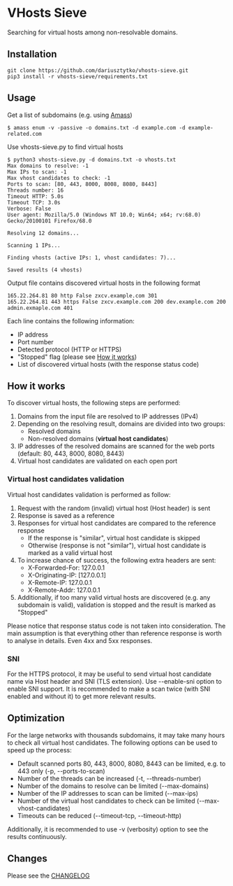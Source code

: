 # VHosts Sieve
Searching for virtual hosts among non-resolvable domains.

## Installation
```
git clone https://github.com/dariusztytko/vhosts-sieve.git
pip3 install -r vhosts-sieve/requirements.txt
```

## Usage
Get a list of subdomains (e.g. using [Amass](https://github.com/OWASP/Amass))
```
$ amass enum -v -passive -o domains.txt -d example.com -d example-related.com
```
Use vhosts-sieve.py to find virtual hosts
```
$ python3 vhosts-sieve.py -d domains.txt -o vhosts.txt
Max domains to resolve: -1
Max IPs to scan: -1
Max vhost candidates to check: -1
Ports to scan: [80, 443, 8000, 8008, 8080, 8443]
Threads number: 16
Timeout HTTP: 5.0s
Timeout TCP: 3.0s
Verbose: False
User agent: Mozilla/5.0 (Windows NT 10.0; Win64; x64; rv:68.0) Gecko/20100101 Firefox/68.0

Resolving 12 domains...

Scanning 1 IPs...

Finding vhosts (active IPs: 1, vhost candidates: 7)...

Saved results (4 vhosts)
```
Output file contains discovered virtual hosts in the following format
```
165.22.264.81 80 http False zxcv.example.com 301
165.22.264.81 443 https False zxcv.example.com 200 dev.example.com 200 admin.exmaple.com 401
```
Each line contains the following information:
* IP address
* Port number
* Detected protocol (HTTP or HTTPS)
* "Stopped" flag (please see [How it works](#how-it-works))
* List of discovered virtual hosts (with the response status code)

## How it works
To discover virtual hosts, the following steps are performed:
1. Domains from the input file are resolved to IP addresses (IPv4)
1. Depending on the resolving result, domains are divided into two groups:
    * Resolved domains
    * Non-resolved domains (**virtual host candidates**)
1. IP addresses of the resolved domains are scanned for the web ports (default: 80, 443, 8000, 8080, 8443)
1. Virtual host candidates are validated on each open port

### Virtual host candidates validation
Virtual host candidates validation is performed as follow:
1. Request with the random (invalid) virtual host (Host header) is sent
1. Response is saved as a reference
1. Responses for virtual host candidates are compared to the reference response
    * If the response is "similar", virtual host candidate is skipped
    * Otherwise (response is not "similar"), virtual host candidate is marked as a valid virtual host
1. To increase chance of success, the following extra headers are sent:
    * X-Forwarded-For: 127.0.0.1
    * X-Originating-IP: [127.0.0.1]
    * X-Remote-IP: 127.0.0.1
    * X-Remote-Addr: 127.0.0.1
1. Additionally, if too many valid virtual hosts are discovered (e.g. any subdomain is valid), validation is stopped and the result is marked as "Stopped"

Please notice that response status code is not taken into consideration. The main assumption is that everything other than reference response is worth to analyse in details. Even 4xx and 5xx responses.

### SNI
For the HTTPS protocol, it may be useful to send virtual host candidate name via Host header and SNI (TLS extension).
Use --enable-sni option to enable SNI support.
It is recommended to make a scan twice (with SNI enabled and without it) to get more relevant results.

## Optimization
For the large networks with thousands subdomains, it may take many hours to check all virtual host candidates. The following options can be used to speed up the process:
* Default scanned ports 80, 443, 8000, 8080, 8443 can be limited, e.g. to 443 only (-p, --ports-to-scan)
* Number of the threads can be increased (-t, --threads-number)
* Number of the domains to resolve can be limited (--max-domains)
* Number of the IP addresses to scan can be limited (--max-ips)
* Number of the virtual host candidates to check can be limited (--max-vhost-candidates)
* Timeouts can be reduced (--timeout-tcp, --timeout-http)

Additionally, it is recommended to use -v (verbosity) option to see the results continuously.

## Changes
Please see the [CHANGELOG](CHANGELOG)
